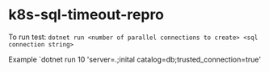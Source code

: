 # k8s-sql-timeout-repro

To run test: 
`dotnet run <number of parallel connections to create> <sql connection string>`

Example
`dotnet run 10 'server=.;inital catalog=db;trusted_connection=true'
